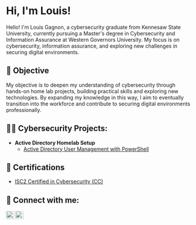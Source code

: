 <h1> Hi, I'm Louis! </h1>
Hello! I'm Louis Gagnon, a cybersecurity graduate from Kennesaw State University, currently pursuing a Master's degree in Cybersecurity and Information Assurance at Western Governors University. My focus is on cybersecurity, information assurance, and exploring new challenges in securing digital environments.

##  🎯 Objective
My objective is to deepen my understanding of cybersecurity through hands-on home lab projects, building practical skills and exploring new technologies. By expanding my knowledge in this way, I aim to eventually transition into the workforce and contribute to securing digital environments professionally.

<h2>👨‍💻 Cybersecurity Projects:</h2>

- <b> Active Directory Homelab Setup</b>
  - [Active Directory User Management with PowerShell](https://github.com/LouisssG/ActiveDirectoryLab/tree/main)

<h2>📜 Certifications</h2>

- [ISC2 Certified in Cybersecurity (CC)](https://imgur.com/a/isc2-cert-TjYaUUI)

<h2> 🤳 Connect with me:</h2>


[<img align="left" alt="LouisGagnon | LinkedIn" width="22px" src="https://cdn.jsdelivr.net/npm/simple-icons@v3/icons/linkedin.svg" />][linkedin]
[<img align="left" alt="Who.issLouiss | Instagram" width="22px" src="https://cdn.jsdelivr.net/npm/simple-icons@v3/icons/instagram.svg" />][instagram]


[instagram]: https://www.instagram.com/who.isslouiss/
[linkedin]: https://www.linkedin.com/in/louisrgagnon/

<!--
**joshmadakor1/joshmadakor1** is a ✨ _special_ ✨ repository because its `README.md` (this file) appears on your GitHub profile.

Here are some ideas to get you started:

- 🔭 I’m currently working on ...
- 🌱 I’m currently learning ...
- 👯 I’m looking to collaborate on ...
- 🤔 I’m looking for help with ...
- 💬 Ask me about ...
- 📫 How to reach me: ...
- 😄 Pronouns: ...
- ⚡ Fun fact: ...
-->
